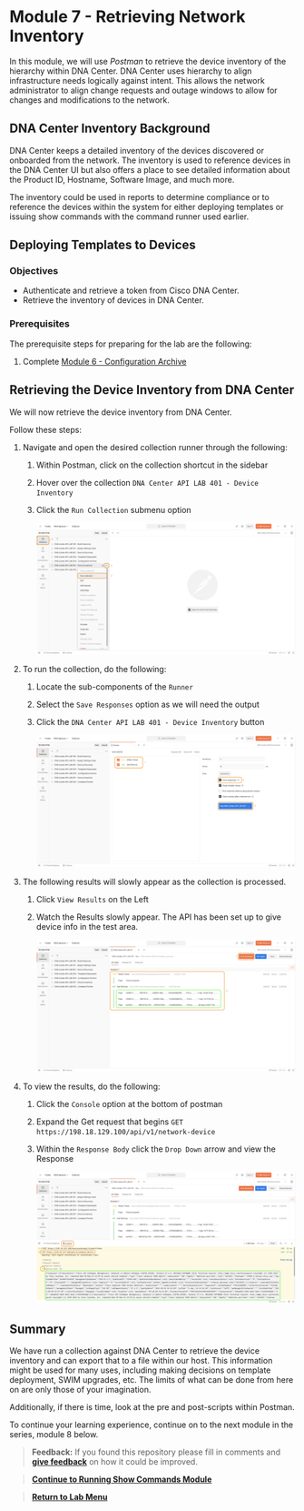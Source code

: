 # Module 7 - Retrieving Network Inventory

In this module, we will use *Postman* to retrieve the device inventory of the hierarchy within DNA Center. DNA Center uses hierarchy to align infrastructure needs logically against intent. This allows the network administrator to align change requests and outage windows to allow for changes and modifications to the network.

## DNA Center Inventory Background

DNA Center keeps a detailed inventory of the devices discovered or onboarded from the network. The inventory is used to reference devices in the DNA Center UI but also offers a place to see detailed information about the Product ID, Hostname, Software Image, and much more.

The inventory could be used in reports to determine compliance or to reference the devices within the system for either deploying templates or issuing show commands with the command runner used earlier.

## Deploying Templates to Devices

### Objectives

- Authenticate and retrieve a token from Cisco DNA Center.
- Retrieve the inventory of devices in DNA Center.

### Prerequisites

The prerequisite steps for preparing for the lab are the following:

1. Complete [Module 6 - Configuration Archive](./module6-archive.md)

## Retrieving the Device Inventory from DNA Center 

We will now retrieve the device inventory from DNA Center.

Follow these steps:

1. Navigate and open the desired collection runner through the following:
   1. Within Postman, click on the collection shortcut in the sidebar
   2. Hover over the collection `DNA Center API LAB 401 - Device Inventory`
   3. Click the `Run Collection` submenu option

      ![json](./images/Postman-Collection-DeviceInventory.png?raw=true "Import JSON")

2. To run the collection, do the following:
   1. Locate the sub-components of the `Runner`
   2. Select the `Save Responses` option as we will need the output
   3. Click  the `DNA Center API LAB 401 - Device Inventory` button

      ![json](./images/Postman-Collection-DeviceInventory-Runner.png?raw=true "Import JSON")

3. The following results will slowly appear as the collection is processed.
   1. Click `View Results` on the Left
   2. Watch the Results slowly appear. The API has been set up to give device info in the test area.

      ![json](./images/Postman-Collection-DeviceInventory-Summary.png?raw=true "Import JSON")

5. To view the results, do the following:
   1. Click the `Console` option at the bottom of postman
   2. Expand the Get request that begins `GET https://198.18.129.100/api/v1/network-device` 
   3. Within the `Response Body` click the `Drop Down` arrow and view the Response

      ![json](./images/Postman-Collection-DeviceInventory-Console.png?raw=true "Import JSON")

## Summary

We have run a collection against DNA Center to retrieve the device inventory and can export that to a file within our host. This information might be used for many uses, including making decisions on template deployment, SWIM upgrades, etc. The limits of what can be done from here on are only those of your imagination.

Additionally, if there is time, look at the pre and post-scripts within Postman.

To continue your learning experience, continue on to the next module in the series, module 8 below.

> **Feedback:** If you found this repository please fill in comments and [**give feedback**](https://app.smartsheet.com/b/form/f75ce15c2053435283a025b1872257fe) on how it could be improved.

> [**Continue to Running Show Commands Module**](../LAB-I-Rest-API-Orchestration/module8-commandrun.md)

> [**Return to Lab Menu**](./README.md)